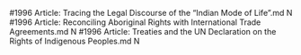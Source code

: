 #1996
Article: Tracing the Legal Discourse of the “Indian Mode of Life”.md N
#1996
Article: Reconciling Aboriginal Rights with International Trade Agreements.md N
#1996
Article: Treaties and the UN Declaration on the Rights of Indigenous Peoples.md N
